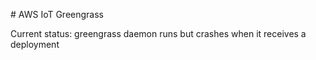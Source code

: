# AWS IoT Greengrass

Current status: greengrass daemon runs but crashes when it receives a deployment